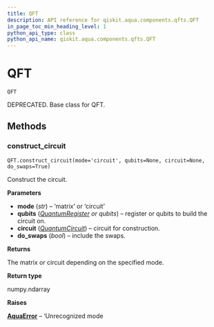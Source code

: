 ```yaml
---
title: QFT
description: API reference for qiskit.aqua.components.qfts.QFT
in_page_toc_min_heading_level: 1
python_api_type: class
python_api_name: qiskit.aqua.components.qfts.QFT
---
```


# QFT

<span id="qiskit.aqua.components.qfts.QFT" />

`QFT`

DEPRECATED. Base class for QFT.

## Methods

### construct\_circuit

<span id="qiskit.aqua.components.qfts.QFT.construct_circuit" />

`QFT.construct_circuit(mode='circuit', qubits=None, circuit=None, do_swaps=True)`

Construct the circuit.

**Parameters**

*   **mode** (*str*) – ‘matrix’ or ‘circuit’
*   **qubits** ([*QuantumRegister*](qiskit.circuit.QuantumRegister "qiskit.circuit.QuantumRegister") *or qubits*) – register or qubits to build the circuit on.
*   **circuit** ([*QuantumCircuit*](qiskit.circuit.QuantumCircuit "qiskit.circuit.QuantumCircuit")) – circuit for construction.
*   **do\_swaps** (*bool*) – include the swaps.

**Returns**

The matrix or circuit depending on the specified mode.

**Return type**

numpy.ndarray

**Raises**

[**AquaError**](qiskit.aqua.AquaError "qiskit.aqua.AquaError") – ‘Unrecognized mode

